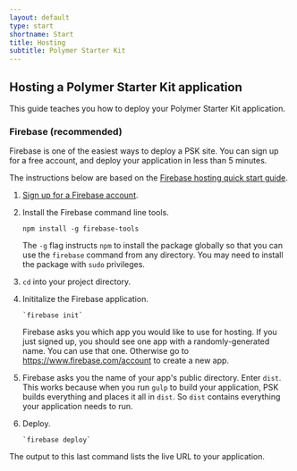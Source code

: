 ```yaml
---
layout: default
type: start
shortname: Start
title: Hosting
subtitle: Polymer Starter Kit
---
```


## Hosting a Polymer Starter Kit application

This guide teaches you how to deploy your Polymer Starter Kit application.

### Firebase (recommended)

Firebase is one of the easiest ways to deploy a PSK site. You can sign
up for a free account, and deploy your application in less than 5 minutes.

The instructions below are based on the [Firebase hosting quick start 
guide](https://www.firebase.com/docs/hosting/quickstart.html).

1. [Sign up for a Firebase account](https://www.firebase.com/signup/).

1. Install the Firebase command line tools.

    `npm install -g firebase-tools`

   The `-g` flag instructs `npm` to install the package globally so that you
   can use the `firebase` command from any directory. You may need
   to install the package with `sudo` privileges.

1. `cd` into your project directory.

1. Inititalize the Firebase application.

       `firebase init`

   Firebase asks you which app you would like to use for hosting. If you just
   signed up, you should see one app with a randomly-generated name. You can 
   use that one. Otherwise go to https://www.firebase.com/account to 
   create a new app.

1. Firebase asks you the name of your app's public directory. Enter `dist`. 
   This works because when you run `gulp` to build your application, PSK builds 
   everything and places it all in `dist`. So `dist` contains everything 
   your application needs to run.

1. Deploy.

       `firebase deploy`

The output to this last command lists the live URL to your application.
